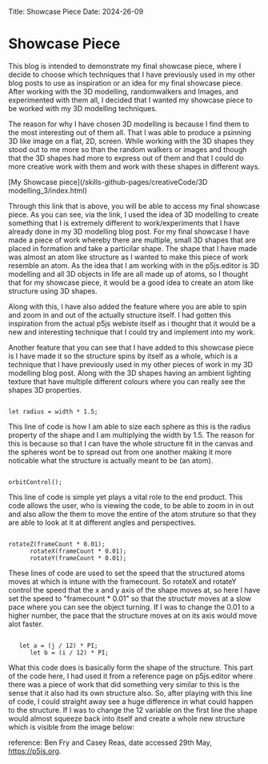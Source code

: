 Title: Showcase Piece
Date: 2024-26-09

# Showcase Piece

This blog is intended to demonstrate my final showcase piece, where I decide to choose which techniques that I have previously used in my other blog posts to use as inspiration or an idea for my final showcase piece. After working with the 3D modelling, randomwalkers and Images, and experimented with them all, I decided that I wanted my showcase piece to be worked with my 3D modelling techniques. 

The reason for why I have chosen 3D modelling is because I find them to the most interesting out of them all. That I was able to produce a psinning 3D like image on a flat, 2D, screen. While working with the 3D shapes they stood out to me more so than the random walkers or images and though that the 3D shapes had more to express out of them and that I could do more creative work with them and work with these shapes in different ways. 

[My Showcase piece](/skills-github-pages/creativeCode/3D modelling_3/index.html)

Through this link that is above, you will be able to access my final showcase piece. As you can see, via the link, I used the idea of 3D modelling to create something that I is extremely different to work/experiments that I have already done in my 3D modelling blog post. For my final showcase I have made a piece of work whereby there are multiple, small 3D shapes that are placed in formation and take a particilar shape. The shape that I have made was almost an atom like structure as I wanted to make this piece of work resemble an atom. As the idea that I am working with in the p5js.editor is 3D modelling and all 3D objects in life are all made up of atoms, so I thought that for my showcase piece, it would be a good idea to create an atom like structure using 3D shapes. 

Along with this, I have also added the feature where you are able to spin and zoom in and out of the actually structure itself. I had gotten this inspiration from the actual p5js webiste itself as i thought that it would be a new and interesting technique that I could try and implement into my work.

Another feature that you can see that I have added to this showcase piece is I have made it so the structure spins by itself as a whole, which is a technique that I have previously used in my other pieces of work in my 3D modelling blog post. Along with the 3D shapes having an ambient lighting texture that have multiple different colours where you can really see the shapes 3D properties. 

```

let radius = width * 1.5;

```

This line of code is how I am able to size each sphere as this is the radius property of the shape and I am multiplying the width by 1.5. The reason for this is because so that I can have the whole structure fit in the canvas and the spheres wont be to spread out from one another making it more noticable what the structure is actually meant to be (an atom).

```

orbitControl();

```

This line of code is simple yet plays a vital role to the end product. This code allows the user, who is viewing the code, to be able to zoom in in out and also allow the them to move the entire of the atom struture so that they are able to look at it at different angles and perspectives.

```

rotateZ(frameCount * 0.01);
      rotateX(frameCount * 0.01);
      rotateY(frameCount * 0.01);

```

These lines of code are used to set the speed that the structured atoms moves at which is intune with the framecount. So rotateX and rotateY control the speed that the x and y axis of the shape moves at, so here I have set the speed to "framecount * 0.01" so that the structutr moves at a slow pace where you can see the object turning. If I was to change the 0.01 to a higher number, the pace that the structure moves at on its axis would move alot faster.

```

   let a = (j / 12) * PI;
      let b = (i / 12) * PI;

```

What this code does is basically form the shape of the structure. This part of the code here, I had used it from a reference page on p5js.editor where there was a piece of work that did something very similar to this is the sense that it also had its own structure also. So, after playing with this line of code, I could straight away see a huge difference in what could happen to the structure. If I was to change the 12 variable on the first line the shape would almost squeeze back into itself and create a whole new structure which is visible from the image below:



reference: Ben Fry and Casey Reas, date accessed 29th May, https://p5js.org.
